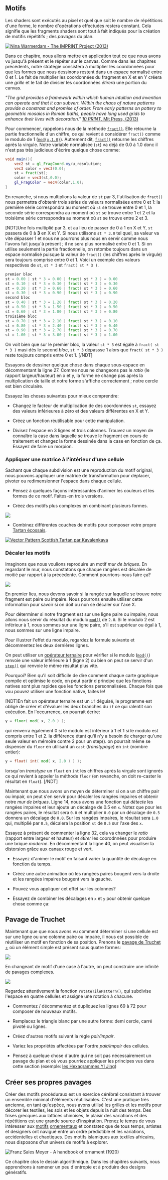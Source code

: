 ## Motifs

Les shaders sont exécutés au pixel et quel que soit le nombre de répétitions d'une forme, le nombre d'opérations effectuées restera constant.
Cela signifie que les fragments shaders sont tout à fait indiqués pour la création de motifis répétitifs ; des *pavages* du plan.

[ ![Nina Warmerdam - The IMPRINT Project (2013)](warmerdam.jpg) ](../edit.html#09/dots5.frag)

Dans ce chapitre, nous allons mettre en application tout ce que nous avons vu jusqu'à présent et le répéter sur le canvas.
Comme dans les chapitres précédents, notre stratégie consistera à multiplier les coordonnées pour que les formes que nous dessinons restent dans un espace normalisé entre 0 et 1.
Le fait de multiplier les coordonnées du fragment en X et en Y créera une *grille* et le fait de divisier les coordonnées *étirera* une portion du canvas.

*"The grid provides a framework within which human intuition and invention can operate and that it can subvert.
Within the chaos of nature patterns provide a constrast and promise of order.
From early patterns on pottery to geometric mosaics in Roman baths, people have long used grids to enhance their lives with decoration."* [*10 PRINT*, Mit Press, (2013)](http://10print.org/)

Pour commencer, rappelons nous de la méthode [```fract()```](../glossary/?search=fract).
Elle retourne la partie fractionnelle d'un chiffre, ce qui revient à considérer ```fract()``` comme le modulo de 1 ([```mod(x,1.0)```](../glossary/?search=mod)).
Autrement dit, [```fract()```](../glossary/?search=fract) retourne les chiffres après la virgule.
Notre variable normalisée (```st```) va déjà de 0.0 à 1.0 donc il n'est pas très judicieux d'écrire quelque chose comme:

```glsl
void main(){
	vec2 st = gl_FragCoord.xy/u_resolution;
	vec3 color = vec3(0.0);
    st = fract(st);
	color = vec3(st,0.0);
	gl_FragColor = vec4(color,1.0);
}
```
En revanche, si nous multiplions la valeur de ```st``` par 3, l'utilisation de ```fract()``` nous permettra d'obtenir trois séries de valeurs normalisées entre 0 et 1:
la première série correspondra au moment où ```st``` se trouve entre 0 et 1, la seconde série correspondra au moment où ```st``` se trouve entre 1 et 2 et la troisième série correspondra au moment où ```st``` se trouve entre 2 et 3.

[NDT]Une fois multiplié par 3, et au lieu de passer de 0 à 1 en X et Y, ```st``` passera de 0 à **3** en X et Y.
Si nous utilisons ```st * 3.0``` tel quel, sa valeur va vite dépasser 1 et nous ne pourrons plus nous en servir comme nous l'avons fait jusqu'à présent ; il ne sera plus normalisé entre 0 et 1.
Si on utilise seulement la partie fractionnelle, on retombe toujours dans un espace normalisé puisque la valeur de ```fract()``` (les chiffres après le virgule) sera toujours comprise entre 0 et 1.
Voici un exemple des valeurs respectives de ```st```, ```st * 3``` et ```fract( st * 3 )```.
```glsl
premier bloc
st = 0.00 | st * 3 = 0.00 | fract( st * 3 ) = 0.00
st = 0.10 | st * 3 = 0.30 | fract( st * 3 ) = 0.30
st = 0.20 | st * 3 = 0.60 | fract( st * 3 ) = 0.60
st = 0.30 | st * 3 = 0.90 | fract( st * 3 ) = 0.90
second bloc
st = 0.40 | st * 3 = 1.20 | fract( st * 3 ) = 0.20
st = 0.50 | st * 3 = 1.50 | fract( st * 3 ) = 0.50
st = 0.60 | st * 3 = 1.80 | fract( st * 3 ) = 0.80
troisième bloc
st = 0.70 | st * 3 = 2.10 | fract( st * 3 ) = 0.10
st = 0.80 | st * 3 = 2.40 | fract( st * 3 ) = 0.40
st = 0.90 | st * 3 = 2.70 | fract( st * 3 ) = 0.70
st = 1.00 | st * 3 = 3.00 | fract( st * 3 ) = 1.00
```
On voit bien que sur le premier bloc, la valeur ```st * 3``` est égale à ```fract( st * 3 )``` masi dès le second *bloc*, ```st * 3``` dépassse 1 alors que ```fract( st * 3 )``` reste toujours compris entre 0 et 1.
[/NDT]

<div class="codeAndCanvas" data="grid-making.frag"></div>

Essayons de dessiner quelque chose dans chaque sous-espace en décommentant la ligne 27.
Comme nous ne changeons pas le *ratio* (le rapport largeur/hauteur) en x et y, la forme ne change pas après la multiplication de taille et notre forme s'affiche correctement ; notre cercle est bien circulaire.

Essayez les choses suivantes pour mieux comprendre:

* Changez le facteur de multiplication de des coordonnées ```st```, essayez des valeurs inférieures à zéro et des valeurs différentes en X et Y.

* Créez un fonction réutilisable pour cette manipulation.

* Divisez l'espace en 3 lignes et trois colonnes.
Trouvez un moyen de connaître la case dans laquelle se trouve le fragment en cours de traitement et changez la forme dessinée dans la case en fonction de ça.
Essayez de faire un morpion.

### Appliquer une matrice à l'intérieur d'une cellule

Sachant que chaque subdivision est une reproduction du motif original, nous pouvons appliquer une matrice de transformation pour déplacer, pivoter ou redimensionner l'espace dans chaque cellule.

<div class="codeAndCanvas" data="checks.frag"></div>

* Pensez à quelques façons intéressantes d'animer les couleurs et les formes de ce motif. Faites-en trois versions.

* Créez des motifs plus complexes en combinant plusieurs formes.

[![](diamondtiles-long.png)](../edit.html#09/diamondtiles.frag)

* Combinez différentes couches de motifs pour composer votre propre [Tartan écossais](https://fr.wikipedia.org/wiki/Tartan).

[ ![Vector Pattern Scottish Tartan par Kavalenkava](tartan.jpg) ](http://graphicriver.net/item/vector-pattern-scottish-tartan/6590076)

### Décaler les motifs

Imaginons que nous voulions reproduire un motif *mur de briques*. En regardant le mur, nous constatons que chaque rangées est décalée de moitié par rapport à la précédente.
Comment pourrions-nous faire ça?

![](brick.jpg)

En premier lieu, nous devons savoir si la rangée sur laquelle se trouve notre fragment est paire ou impaire.
Nous pourrons ensuite utiliser cette information pour savoir si on doit ou non se décaler sur l'axe X.

Pour déterminer si notre fragment est sur une ligne paire ou impaire, nous allons nous servir du résultat du modulo [```mod()```](../glossary/?search=mod) de ```2.0```.
Si le modulo 2 est inférieur à 1, nous sommes sur une ligne paire, s'il est supérieur ou égal à 1, nous sommes sur une ligne impaire.

Pour illustrer l'effet du modulo, regardez la formule suivante et décommentez les deux dernières lignes.

<div class="simpleFunction" data="y = mod(x,2.0);
// y = mod(x,2.0) < 1.0 ? 0. : 1. ;
// y = step(1.0,mod(x,2.0));"></div>

On peut utiliser un [opérateur ternaire](https://fr.wikipedia.org/wiki/Op%C3%A9rateur_(informatique)) pour vérifier si le modulo ([```mod()```](../glossary/?search=mod)) renvoie une valeur inférieure à 1 (ligne 2)
ou bien on peut se servir d'un [```step()```](../glossary/?search=step) qui renvoie le même résultat plus vite.

Pourquoi? Bien qu'il soit difficile de dire comment chaque carte graphique compile et optimise le code, on peut partir d principe que les fonctions natives sont plus rapides que les fonctions personnalisées.
Chaque fois que vou pouvez utiliser une fonction native, faites le!

[NDT]En fait un opérateur ternaire est un ```if``` déguisé, le programme est obligé de créer et d'évaluer les deux branches du ```if``` ce qui ralentit son exécution. En l'occurrence, on pourrait écrire:
```glsl
y = floor( mod( x, 2.0 ) );
```
qui renverra également 0 si le modulo est inférieur à 1 et 1 si le modulo est compris entre 1 et 2. la différence étant qu'il n'y a besoin de charger qu'une seule valeur en mémoire contre 2 pour un step().
on pourrait même se dispenser du ```floor``` en utilisant un ```cast``` (*transtypage*) en ```int``` (nombre entier):
```glsl
y = float( int( mod( x, 2.0 ) ) );
```
lorsqu'on *transtype* un ```float``` en ```int``` les chiffres après la virgule sont ignorés ce qui revient à appeler la méthode ```floor``` (en revanche, on doit re-caster le résultat en ```float```).
[/NDT]

Maintenant que nous avons un moyen de déterminer si on a un chiffre pair ou impair, on peut s'en servir pour décaler les rangées impaires et obtenir notre *mur de briques*.
Ligne 14, nous avons une fonction qui *détecte* les rangées impaires et leur ajoute un décalage de 0.5 en ```x```.
Notez que pour les rangées paires, le résultat sera ```0.0``` et multiplier ```0.0``` par un décalage de ```0.5``` donnera un décalage de ```0.0```.
Sur les rangées impaires, le résultat sera ```1.0``` qui, multiplié par ```0.5```, décalera la position ```st``` de ```0.5``` sur l'axe des ```x```.

Essayez à présent de commenter la ligne 32, cela va changer le *ratio* (rapport entre largeur et hauteur) et *étirer* les coorodnnées pour produire une brique *moderne*.
En décommentant la ligne 40, on peut visualiser la distorsion grâce aux canaux rouge et vert.

<div class="codeAndCanvas" data="bricks.frag"></div>

* Essayez d'animer le motif en faisant varier la quantité de décalage en fonction du temps.

* Créez une autre animation où les rangées paires bougent vers la droite et les rangées impaires bougent vers la gauche.

* Pouvez vous appliquer cet effet sur les colonnes?

* Essayez de combiner les décalages en ```x``` et ```y``` pour obtenir quelque chose comme ça:

<a href="../edit.html#09/marching_dots.frag"><canvas id="custom" class="canvas" data-fragment-url="marching_dots.frag"  width="520px" height="200px"></canvas></a>

## Pavage de Truchet

Maintenant que que nous avons vu comment déterminer si une cellule est sur une ligne ou une colonne paire ou impaire, il nous est possible de réutiliser un motif en fonction de sa position.
Prenons le [pavage de Truchet](http://en.wikipedia.org/wiki/Truchet_tiles) [+](http://jean-luc.bregeon.pagesperso-orange.fr/Page%200-27.htm) où un élément simple est présent sous quatre formes:

![](truchet-00.png)

En changeant de motif d'une case à l'autre, on peut construire une infinité de pavages complexes.

![](truchet-01.png)

Regardez attentivement la fonction ```rotateTilePattern()```, qui subdivise l'espace en quatre cellules et assigne une rotation à chacune.

<div class="codeAndCanvas" data="truchet.frag"></div>

* Commentez / décommentez et dupliquez les lignes 69 à 72 pour composer de nouveaux motifs.

* Remplacez le triangle blanc par une autre forme: demi cercle, carré pivoté ou lignes.

* Créez d'autres motifs suivant la règle *pair/impair*.

* Variez les propriétés affectées par l'ordre *pair/impair* des cellules.

* Pensez à quelque chose d'autre qui ne soit pas nécessairement un pavage du plan et où vous pourriez appliquer les principes vus dans cette section (exemple: [les Hexagrammes YI Jing](https://fr.wikipedia.org/wiki/Hexagramme_Yi_Jing))

<a href="../edit.html#09/iching-01.frag"><canvas id="custom" class="canvas" data-fragment-url="iching-01.frag"  width="520px" height="200px"></canvas></a>

## Créer ses propres pavages

Créer des motifs procéduraux est un exercice cérébral consistant à trouver un ensemble minimal d'éléments réutilisables.
C'est une pratique très ancienne, en tant qu'espèce, nous avons utilisé les grilles et les motifs pour décorer les textiles, les sols et les objets depuis la nuit des temps.
Des frises grecques aux lattices chinoises, le plaisir des variations et des répétitions est une grande source d'inspiration.
Prenez le temps de vous intéresser aux [motifs](https://www.pinterest.com/patriciogonzv/paterns/) [ornementaux](https://archive.org/stream/traditionalmetho00chririch#page/130/mode/2up)
et constatez que de tous temps, artistes et designers ont navigué entre un ordre prédictible et les variations, accidentelles et chaotiques.
Des motifs islamiques aux textiles africains, nous disposons d'un univers de motifs à explorer.

![Franz Sales Meyer - A handbook of ornament (1920)](geometricpatters.png)

Ce chapitre clos le dessin algorithmique. Dans les chapitres suivants, nous apprendrons à ramener un peu d'entropie et à produire des designs génératifs.

